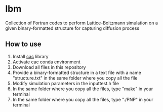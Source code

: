 # lbm
Collection of Fortran codes to perform Lattice-Boltzmann simulation on a given binary-formatted structure for capturing diffusion process

## How to use
1. Install [cac](https://github.com/FZJ-RT/cac.git) library
2. Activate cac conda environment
3. Download all files in this repository
4. Provide a binary-formatted structure in a text file with a name "structure.txt" in the same folder where you copy all the file
5. Modify simulation parameters in the inputtest.h file
6. In the same folder where you copy all the files, type "make" in your terminal
7. In the same folder where you copy all the files, type "./PNP" in your terminal
